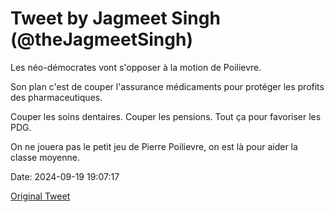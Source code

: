 # Tweet by Jagmeet Singh (@theJagmeetSingh)

Les néo-démocrates vont s'opposer à la motion de Poilievre.

Son plan c'est de couper l'assurance médicaments pour protéger les profits des pharmaceutiques.

Couper les soins dentaires. Couper les pensions. Tout ça pour favoriser les PDG.

On ne jouera pas le petit jeu de Pierre Poilievre, on est là pour aider la classe moyenne.

Date: 2024-09-19 19:07:17

[Original Tweet](https://x.com/theJagmeetSingh/status/1836844531444023320)
